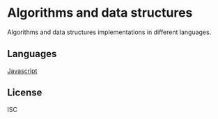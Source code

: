 # Algorithms and data structures
Algorithms and data structures implementations in different languages.

## Languages
  [Javascript](nodejs/README.md)

## License

ISC
